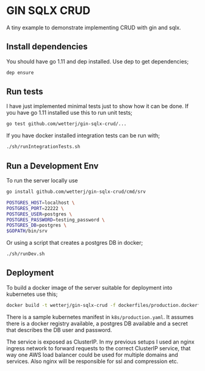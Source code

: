 # GIN SQLX CRUD

A tiny example to demonstrate implementing CRUD with gin and sqlx.

## Install dependencies

You should have go 1.11 and dep installed. Use dep to get dependencies;
```bash
dep ensure
```

## Run tests

I have just implemented minimal tests just to show how it can be done.
If you have go 1.11 installed use this to run unit tests;
```bash
go test github.com/wetterj/gin-sqlx-crud/...
```

If you have docker installed integration tests can be run with;
```bash
./sh/runIntegrationTests.sh
```

## Run a Development Env

To run the server locally use
```bash
go install github.com/wetterj/gin-sqlx-crud/cmd/srv

POSTGRES_HOST=localhost \
POSTGRES_PORT=22222 \
POSTGRES_USER=postgres \
POSTGRES_PASSWORD=testing_password \
POSTGRES_DB=postgres \
$GOPATH/bin/srv
```

Or using a script that creates a postgres DB in docker;
```bash
./sh/runDev.sh
```

## Deployment

To build a docker image of the server suitable for deployment into kubernetes use this;

```bash
docker build -t wetterj/gin-sqlx-crud -f dockerfiles/production.dockerfile .
```

There is a sample kubernetes manifest in `k8s/production.yaml`. It assumes
there is a docker registry available, a postgres DB available and a secret that describes the DB
user and password.

The service is exposed as ClusterIP. In my previous setups I used an nginx ingress network to
forward requests to the correct ClusterIP service, that way one AWS load balancer could
be used for multiple domains and services. Also nginx will be responsible for ssl
and compression etc.
